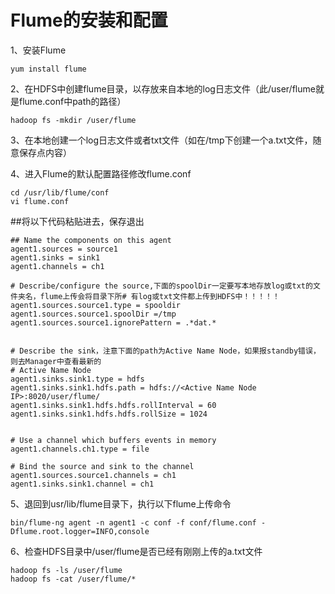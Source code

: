 # Flume的安装和配置

1、安装Flume
```
yum install flume
```
    
2、在HDFS中创建flume目录，以存放来自本地的log日志文件（此/user/flume就是flume.conf中path的路径）
```
hadoop fs -mkdir /user/flume
```
    
3、在本地创建一个log日志文件或者txt文件（如在/tmp下创建一个a.txt文件，随意保存点内容）
    
4、进入Flume的默认配置路径修改flume.conf
```
cd /usr/lib/flume/conf
vi flume.conf
```
    
     
##将以下代码粘贴进去，保存退出
```
## Name the components on this agent
agent1.sources = source1
agent1.sinks = sink1
agent1.channels = ch1

# Describe/configure the source,下面的spoolDir一定要写本地存放log或txt的文件夹名，flume上传会将目录下所# 有log或txt文件都上传到HDFS中！！！！！
agent1.sources.source1.type = spooldir
agent1.sources.source1.spoolDir =/tmp
agent1.sources.source1.ignorePattern = .*dat.*


# Describe the sink，注意下面的path为Active Name Node，如果报standby错误，则去Manager中查看最新的
# Active Name Node
agent1.sinks.sink1.type = hdfs
agent1.sinks.sink1.hdfs.path = hdfs://<Active Name Node IP>:8020/user/flume/
agent1.sinks.sink1.hdfs.hdfs.rollInterval = 60
agent1.sinks.sink1.hdfs.hdfs.rollSize = 1024


# Use a channel which buffers events in memory
agent1.channels.ch1.type = file

# Bind the source and sink to the channel
agent1.sources.source1.channels = ch1
agent1.sinks.sink1.channel = ch1
```


5、退回到usr/lib/flume目录下，执行以下flume上传命令

```
bin/flume-ng agent -n agent1 -c conf -f conf/flume.conf -Dflume.root.logger=INFO,console
```

6、检查HDFS目录中/user/flume是否已经有刚刚上传的a.txt文件
```
hadoop fs -ls /user/flume
hadoop fs -cat /user/flume/*
```

